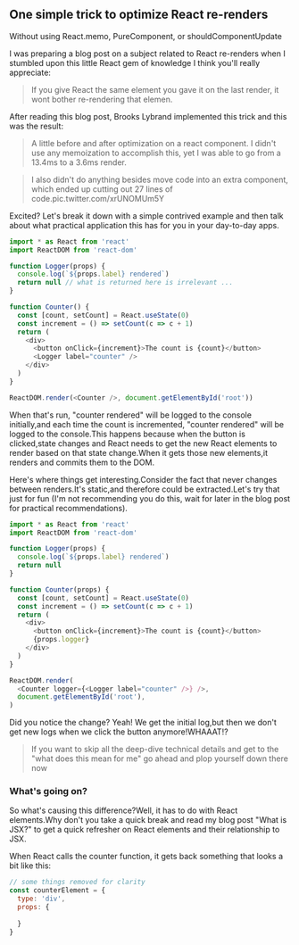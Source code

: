 ## One simple trick to optimize React re-renders

Without using React.memo, PureComponent, or shouldComponentUpdate

I was preparing a blog post on a subject related to React re-renders when I stumbled upon this little React gem of knowledge I think you'll really appreciate:

> If you give React the same element you gave it on the last render, it wont bother re-rendering that elemen.

After reading this blog post, Brooks Lybrand implemented this trick and this was the result:

> A little before and after optimization on a react component.
> I didn't use any memoization to accomplish this, yet I was able to go from a 13.4ms to a 3.6ms render.

> I also didn't do anything besides move code into an extra component, which ended up cutting out 27 lines of code.pic.twitter.com/xrUNOMUm5Y

Excited? Let's break it down with a simple contrived example and then talk about what practical application this has for you in your day-to-day apps.

```JavaScript
import * as React from 'react'
import ReactDOM from 'react-dom'

function Logger(props) {
  console.log(`${props.label} rendered`)
  return null // what is returned here is irrelevant ...
}

function Counter() {
  const [count, setCount] = React.useState(0)
  const increment = () => setCount(c => c + 1)
  return (
    <div>
      <button onClick={increment}>The count is {count}</button>
      <Logger label="counter" />
    </div>
  )
}

ReactDOM.render(<Counter />, document.getElementById('root'))
```
When that's run, "counter rendered" will be logged to the console initially,and each time the count is incremented, "counter rendered" will be logged to the console.This happens because when the button is clicked,state changes and React needs to get the new React elements to render based on that state change.When it gets those new elements,it renders and commits them to the DOM.

Here's where things get interesting.Consider the fact that <Logger label /> never changes between renders.It's static,and therefore could be extracted.Let's try that just for fun (I'm not recommending you do this, wait for later in the blog post for practical recommendations).

```JavaScript
import * as React from 'react'
import ReactDOM from 'react-dom'

function Logger(props) {
  console.log(`${props.label} rendered`)
  return null
}

function Counter(props) {
  const [count, setCount] = React.useState(0)
  const increment = () => setCount(c => c + 1)
  return (
    <div>
      <button onClick={increment}>The count is {count}</button>
      {props.logger}
    </div>
  )
}

ReactDOM.render(
  <Counter logger={<Logger label="counter" />} />,
  document.getElementById('root'),
)
```

Did you notice the change? Yeah! We get the initial log,but then we don't get new logs when we click the button anymore!WHAAAT!?

> If you want to skip all the deep-dive technical details and get to the "what does this mean for me" go ahead and plop yourself down there now

### What's going on?
So what's causing this difference?Well, it has to do with React elements.Why don't you take a quick break and read my blog post "What is JSX?" to get a quick refresher on React elements and their relationship to JSX.

When React calls the counter function, it gets back something that looks a bit like this:
```JavaScript
// some things removed for clarity
const counterElement = {
  type: 'div',
  props: {
    
  }
}
```